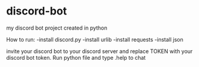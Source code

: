 # discord-bot
my discord bot project created in python

How to run:
-install discord.py
-install urlib
-install requests
-install json

invite your discord bot to your discord server and replace TOKEN with your discord bot token.
Run python file and type .help to chat
